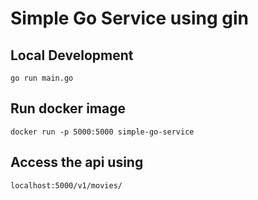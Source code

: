 # Simple Go Service using gin

## Local Development
`go run main.go`

## Run docker image
`docker run -p 5000:5000 simple-go-service`

## Access the api using 
`localhost:5000/v1/movies/`
